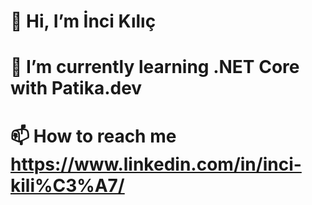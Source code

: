 
# 👋 Hi, I’m İnci Kılıç
# 🌱 I’m currently learning .NET Core with Patika.dev
# 📫 How to reach me https://www.linkedin.com/in/inci-kili%C3%A7/
